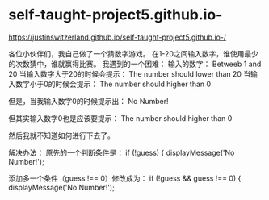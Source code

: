 # self-taught-project5.github.io-

https://justinswitzerland.github.io/self-taught-project5.github.io-/

各位小伙伴们，我自己做了一个猜数字游戏。
在1-20之间输入数字，谁使用最少的次数猜中，谁就赢得比赛。
我遇到的一个困难：
输入的数字：
Betweeb 1 and 20
当输入数字大于20的时候会提示：
The number should lower than 20
当输入数字小于0的时候会提示：
The number should higher than 0

但是，当我输入数字0的时候提示出：
No Number!

但其实输入数字0也是应该要提示：
The number should higher than 0

然后我就不知道如何进行下去了。

解决办法：
原先的一个判断条件是： 
if (!guess) {
    displayMessage('No Number!');
    
   添加多一个条件（guess !== 0）修改成为：
   if (!guess && guess !== 0) {
    displayMessage('No Number!');

